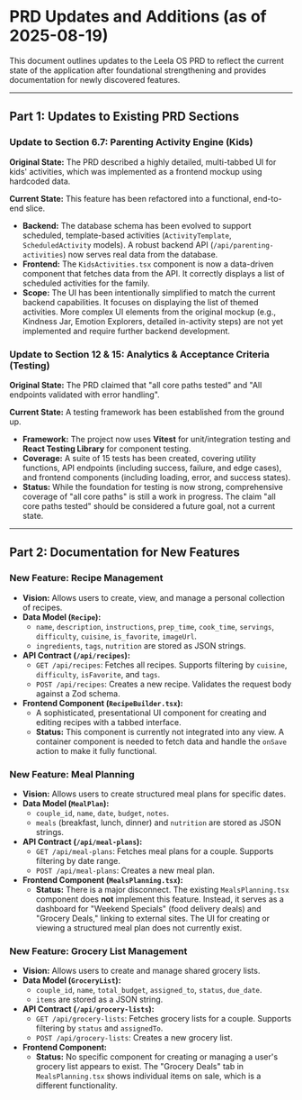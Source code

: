 # PRD Updates and Additions (as of 2025-08-19)

This document outlines updates to the Leela OS PRD to reflect the current state of the application after foundational strengthening and provides documentation for newly discovered features.

---

## **Part 1: Updates to Existing PRD Sections**

### **Update to Section 6.7: Parenting Activity Engine (Kids)**

**Original State:** The PRD described a highly detailed, multi-tabbed UI for kids' activities, which was implemented as a frontend mockup using hardcoded data.

**Current State:** This feature has been refactored into a functional, end-to-end slice.
*   **Backend:** The database schema has been evolved to support scheduled, template-based activities (`ActivityTemplate`, `ScheduledActivity` models). A robust backend API (`/api/parenting-activities`) now serves real data from the database.
*   **Frontend:** The `KidsActivities.tsx` component is now a data-driven component that fetches data from the API. It correctly displays a list of scheduled activities for the family.
*   **Scope:** The UI has been intentionally simplified to match the current backend capabilities. It focuses on displaying the list of themed activities. More complex UI elements from the original mockup (e.g., Kindness Jar, Emotion Explorers, detailed in-activity steps) are not yet implemented and require further backend development.

### **Update to Section 12 & 15: Analytics & Acceptance Criteria (Testing)**

**Original State:** The PRD claimed that "all core paths tested" and "All endpoints validated with error handling".

**Current State:** A testing framework has been established from the ground up.
*   **Framework:** The project now uses **Vitest** for unit/integration testing and **React Testing Library** for component testing.
*   **Coverage:** A suite of 15 tests has been created, covering utility functions, API endpoints (including success, failure, and edge cases), and frontend components (including loading, error, and success states).
*   **Status:** While the foundation for testing is now strong, comprehensive coverage of "all core paths" is still a work in progress. The claim "all core paths tested" should be considered a future goal, not a current state.

---

## **Part 2: Documentation for New Features**

### **New Feature: Recipe Management**

*   **Vision:** Allows users to create, view, and manage a personal collection of recipes.
*   **Data Model (`Recipe`):**
    *   `name`, `description`, `instructions`, `prep_time`, `cook_time`, `servings`, `difficulty`, `cuisine`, `is_favorite`, `imageUrl`.
    *   `ingredients`, `tags`, `nutrition` are stored as JSON strings.
*   **API Contract (`/api/recipes`):**
    *   `GET /api/recipes`: Fetches all recipes. Supports filtering by `cuisine`, `difficulty`, `isFavorite`, and `tags`.
    *   `POST /api/recipes`: Creates a new recipe. Validates the request body against a Zod schema.
*   **Frontend Component (`RecipeBuilder.tsx`):**
    *   A sophisticated, presentational UI component for creating and editing recipes with a tabbed interface.
    *   **Status:** This component is currently not integrated into any view. A container component is needed to fetch data and handle the `onSave` action to make it fully functional.

### **New Feature: Meal Planning**

*   **Vision:** Allows users to create structured meal plans for specific dates.
*   **Data Model (`MealPlan`):**
    *   `couple_id`, `name`, `date`, `budget`, `notes`.
    *   `meals` (breakfast, lunch, dinner) and `nutrition` are stored as JSON strings.
*   **API Contract (`/api/meal-plans`):**
    *   `GET /api/meal-plans`: Fetches meal plans for a couple. Supports filtering by date range.
    *   `POST /api/meal-plans`: Creates a new meal plan.
*   **Frontend Component (`MealsPlanning.tsx`):**
    *   **Status:** There is a major disconnect. The existing `MealsPlanning.tsx` component does **not** implement this feature. Instead, it serves as a dashboard for "Weekend Specials" (food delivery deals) and "Grocery Deals," linking to external sites. The UI for creating or viewing a structured meal plan does not currently exist.

### **New Feature: Grocery List Management**

*   **Vision:** Allows users to create and manage shared grocery lists.
*   **Data Model (`GroceryList`):**
    *   `couple_id`, `name`, `total_budget`, `assigned_to`, `status`, `due_date`.
    *   `items` are stored as a JSON string.
*   **API Contract (`/api/grocery-lists`):**
    *   `GET /api/grocery-lists`: Fetches grocery lists for a couple. Supports filtering by `status` and `assignedTo`.
    *   `POST /api/grocery-lists`: Creates a new grocery list.
*   **Frontend Component:**
    *   **Status:** No specific component for creating or managing a user's grocery list appears to exist. The "Grocery Deals" tab in `MealsPlanning.tsx` shows individual items on sale, which is a different functionality.
